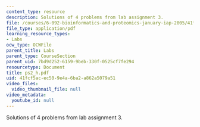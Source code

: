 ```yaml
---
content_type: resource
description: Solutions of 4 problems from lab assignment 3.
file: /courses/6-092-bioinformatics-and-proteomics-january-iap-2005/41fcf5acec509e4a6ba2a862a5079a51_ps2_h.pdf
file_type: application/pdf
learning_resource_types:
- Labs
ocw_type: OCWFile
parent_title: Labs
parent_type: CourseSection
parent_uid: 7bd9d252-6159-9beb-330f-0525cf7fe294
resourcetype: Document
title: ps2_h.pdf
uid: 41fcf5ac-ec50-9e4a-6ba2-a862a5079a51
video_files:
  video_thumbnail_file: null
video_metadata:
  youtube_id: null
---
```

Solutions of 4 problems from lab assignment 3.

